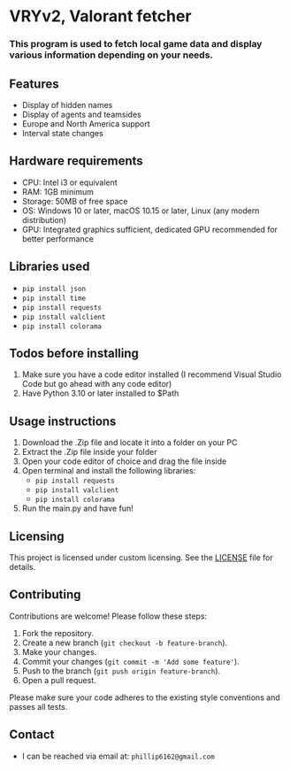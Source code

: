 # VRYv2, Valorant fetcher

### This program is used to fetch local game data and display various information depending on your needs.

## Features
- Display of hidden names
- Display of agents and teamsides
- Europe and North America support
- Interval state changes

## Hardware requirements
- CPU: Intel i3 or equivalent
- RAM: 1GB minimum
- Storage: 50MB of free space
- OS: Windows 10 or later, macOS 10.15 or later, Linux (any modern distribution)
- GPU: Integrated graphics sufficient, dedicated GPU recommended for better performance

## Libraries used
- `pip install json`
- `pip install time` 
- `pip install requests` 
- `pip install valclient`
- `pip install colorama`

## Todos before installing
1. Make sure you have a code editor installed (I recommend Visual Studio Code but go ahead with any code editor)
2. Have Python 3.10 or later installed to $Path

## Usage instructions
1. Download the .Zip file and locate it into a folder on your PC
2. Extract the .Zip file inside your folder
3. Open your code editor of choice and drag the file inside
4. Open terminal and install the following libraries:
   - `pip install requests` 
   - `pip install valclient`
   - `pip install colorama`
5. Run the main.py and have fun!

## Licensing
This project is licensed under custom licensing. See the [LICENSE](./license) file for details.

## Contributing
Contributions are welcome! Please follow these steps:
1. Fork the repository.
2. Create a new branch (`git checkout -b feature-branch`).
3. Make your changes.
4. Commit your changes (`git commit -m 'Add some feature'`).
5. Push to the branch (`git push origin feature-branch`).
6. Open a pull request.

Please make sure your code adheres to the existing style conventions and passes all tests.

## Contact
- I can be reached via email at: `phillip6162@gmail.com`

